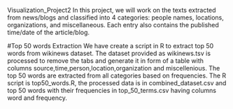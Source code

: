 Visualization_Project2
In this project, we will work on the texts extracted from news/blogs and classified into 4 categories: people names, locations, organizations, and miscellaneous. Each entry also contains the published time/date of the article/blog.

#Top 50 words Extraction
We have create a script in R to extract top 50 words from wikinews dataset. The dataset provided as wikinews.tsv is processed to remove the tabs 
and generate it in form of a table with columns source,time,person,location,organization and miscellenious. The top 50 words are extracted from all
categories based on frequencies.
 The R script is top50_words.R, the processed data is in combined_dataset.csv and top 50 words with their frequencies in top_50_terms.csv having 
 columns word and frequency.
